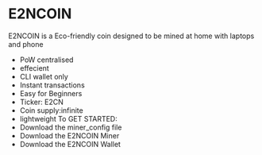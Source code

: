 # E2NCOIN
E2NCOIN is a Eco-friendly coin designed to be mined at home with laptops and phone
- PoW centralised
- effecient
- CLI wallet only
- Instant transactions
- Easy for Beginners 
- Ticker: E2CN
- Coin supply:infinite 
- lightweight 
To GET STARTED:
- Download the miner_config file
- Download the E2NCOIN Miner
- Download the E2NCOIN Wallet
